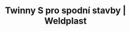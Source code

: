 ---
Filename: "twinny-s-pro-spodni-stavby18"
Link: "file:/Users/vinayakpatel/Downloads/www.weldplast.cz/twinny-s-pro-spodni-stavby18"
product_name: "TWINNY S pro spodní stavbypřevod 256:1, 230 V / 2900 W, kola 50 mm ocel spičatá, se zkušebním kanálke"
product_id: "Obj. číslo:119.027"
title: "Twinny S pro spodní stavby | Weldplast"
product_desc: "Lehký svařovací automat Leister TWINNY S je optimalizován pro svařování nad hlavou. Ideální pro tenké materiály používané v pozemním stavbách a tunelech. Snadno vyměnitelné kombinované klíny jsou k dispozici se zkušebním kanálem i bez něj.Jednoduchá obsluhaNízká hmotnostVysoká rychlost svařováníPlynule nastavitelná teplota a pohonHorkovzdušný systém umožňuje perfektní výsledky svařování i v náročných podmínkách"
product_specs: "Značka konformity, Značka schválení, Třída ochrany II, NapětíV~230, PříkonW2900, FrekvenceHz50 / 60, Max. teplota°C600, Rychlostm/min0,2 - 2,5 / 1,4 - 4, Svařovací tlakN1000 / 500, Úroveň hlučnosti LpAdB71, Rozměry (D x Š x V)mm350 x 390 x 270, Hmotnostkg6,5 - 6,9 (s kabelem 3 m), Druh certifikaceCCA"
product_downloads: "TWINNY S - manuál SK stáhnout , TWINNY S - manuál CZ stáhnout , TWINNY S - produktový list stáhnout"
href: "https://www.weldplast.cz/files/twinny-s-manual-sk.pdf, https://www.weldplast.cz/files/twinny-s-manual-sk.pdf, https://www.weldplast.cz/files/twinny-s-manual-cz.pdf, https://www.weldplast.cz/files/twinny-s-manual-cz.pdf, https://www.weldplast.cz/files/twinny-s-usb-produktovy-list-leister.pdf, https://www.weldplast.cz/files/twinny-s-usb-produktovy-list-leister.pdf"
p_desc_2: "Lehký svařovací automat Leister TWINNY S je optimalizován pro svařování nad hlavou. Ideální pro tenké materiály používané v pozemním stavbách a tunelech. Snadno vyměnitelné kombinované klíny jsou k dispozici se zkušebním kanálem i bez něj.Jednoduchá obsluhaNízká hmotnostVysoká rychlost svařováníPlynule nastavitelná teplota a pohonHorkovzdušný systém umožňuje perfektní výsledky svařování i v náročných podmínkách"
accessories: "COMET USBklín 95 mm pro PE, 230 V / 1850 W, čelisti 50 mm ocelové ostré, se zkušebníTWINNY T USB pro spodní stavby230 V / 2300 W, kolo 50 mm ocel šičatá, se zkušebním kanálkem, dlouhý kombiCOMET USBklín 70 mm pro PE, 230 V / 1500 W, kola 50 mm ocel špičatá, se zkušebním kaCOMET USBklín 50mm, pro PE, 230V/1200W, kola 50mm ocel špičatá, se zkušebním kanálkeTWINNY S pro spodní stavbypřevod 144:1, 6m/min, 230 V / 2900 W, kola 50 mm ocel špičatá, se zkušebnímTWINNY S pro tunelypřevod 256:1, 230 V / 2900 W, kola 50 mm ocel špičatá, se zkušebním kanálkeTWINNY S pro spodní stavbypřevod 144:1, 230 V / 2900 W, kola 50 mm ocel špičatá, se zkušebním kanálkeTWINNY T pro spodní stavby230V/2300W, kola 50mm ocelová špičatá, bez zkušebního kanálku, dlouhý kombiTWINNY T pro tunely230 V / 2300 W, kola 50 mm ocelová špičatá, se zkušebním kanálkem, krátký kTWINNY T pro spodní stavby230 V / 2300 W, kola 50 mm ocelová špičatá, se zkušebním kanálkem, krátký kTWINNY T pro spodní stavby230 V / 2300 W, kola 50 mm ocelová špičatá, se zkušebním kanálkem, dlouhý kCOMETklín 50 mm pro PVC, 230 V / 1200 W, kola 50 mm ocelová špičatá, se zkušebníCOMETklín 50 mm pro PE, 230 V / 1200 W, kola 50 mm ocelová špičatá, se zkušebnímCOMETklín 70 mm pro PE, 230 V / 1500 W, kola 50 mm ocelová špičatá, se zkušebním"
similar_products: ""
---
